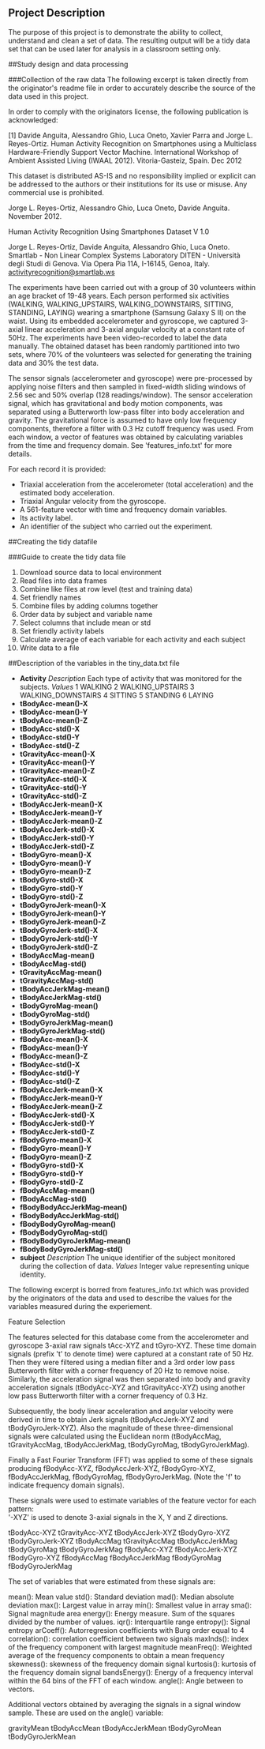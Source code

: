 ## Project Description
The purpose of this project is to demonstrate the ability to collect, understand and clean a set of data.  The resulting output will be a tidy data set that can be used later for analysis in a classroom setting only.

##Study design and data processing

###Collection of the raw data
The following excerpt is taken directly from the originator's readme file in order to accurately describe the source of the data used in this project.

In order to comply with the originators license, the following publication is acknowledged:

[1] Davide Anguita, Alessandro Ghio, Luca Oneto, Xavier Parra and Jorge L. Reyes-Ortiz. Human Activity Recognition on Smartphones using a Multiclass Hardware-Friendly Support Vector Machine. International Workshop of Ambient Assisted Living (IWAAL 2012). Vitoria-Gasteiz, Spain. Dec 2012

This dataset is distributed AS-IS and no responsibility implied or explicit can be addressed to the authors or their institutions for its use or misuse. Any commercial use is prohibited.

Jorge L. Reyes-Ortiz, Alessandro Ghio, Luca Oneto, Davide Anguita. November 2012.


Human Activity Recognition Using Smartphones Dataset
V 1.0

Jorge L. Reyes-Ortiz, Davide Anguita, Alessandro Ghio, Luca Oneto.
Smartlab - Non Linear Complex Systems Laboratory
DITEN - Università degli Studi di Genova.
Via Opera Pia 11A, I-16145, Genoa, Italy.
activityrecognition@smartlab.ws


The experiments have been carried out with a group of 30 volunteers within an age bracket of 19-48 years. Each person performed six activities (WALKING, WALKING_UPSTAIRS, WALKING_DOWNSTAIRS, SITTING, STANDING, LAYING) wearing a smartphone (Samsung Galaxy S II) on the waist. Using its embedded accelerometer and gyroscope, we captured 3-axial linear acceleration and 3-axial angular velocity at a constant rate of 50Hz. The experiments have been video-recorded to label the data manually. The obtained dataset has been randomly partitioned into two sets, where 70% of the volunteers was selected for generating the training data and 30% the test data. 

The sensor signals (accelerometer and gyroscope) were pre-processed by applying noise filters and then sampled in fixed-width sliding windows of 2.56 sec and 50% overlap (128 readings/window). The sensor acceleration signal, which has gravitational and body motion components, was separated using a Butterworth low-pass filter into body acceleration and gravity. The gravitational force is assumed to have only low frequency components, therefore a filter with 0.3 Hz cutoff frequency was used. From each window, a vector of features was obtained by calculating variables from the time and frequency domain. See 'features_info.txt' for more details. 

For each record it is provided:


- Triaxial acceleration from the accelerometer (total acceleration) and the estimated body acceleration.
- Triaxial Angular velocity from the gyroscope. 
- A 561-feature vector with time and frequency domain variables. 
- Its activity label. 
- An identifier of the subject who carried out the experiment.


##Creating the tidy datafile

###Guide to create the tidy data file
1. Download source data to local environment
2. Read files into data frames
3. Combine like files at row level (test and training data)
4. Set friendly names
5. Combine files by adding columns together
6. Order data by subject and variable name
7. Select columns that include mean or std
8. Set friendly activity labels
9. Calculate average of each variable for each activity and each subject
10. Write data to a file

##Description of the variables in the tiny_data.txt file
* **Activity**
	*Description*  Each type of activity that was monitored for the subjects.
	*Values*
		1 WALKING
		2 WALKING_UPSTAIRS
		3 WALKING_DOWNSTAIRS
		4 SITTING
		5 STANDING
		6 LAYING
* **tBodyAcc-mean()-X**           
* **tBodyAcc-mean()-Y**           
* **tBodyAcc-mean()-Z**          
* **tBodyAcc-std()-X**           
* **tBodyAcc-std()-Y**            
* **tBodyAcc-std()-Z**            
* **tGravityAcc-mean()-X**       
* **tGravityAcc-mean()-Y**        
* **tGravityAcc-mean()-Z**        
* **tGravityAcc-std()-X**         
* **tGravityAcc-std()-Y**        
* **tGravityAcc-std()-Z**         
* **tBodyAccJerk-mean()-X**       
* **tBodyAccJerk-mean()-Y**       
* **tBodyAccJerk-mean()-Z**      
* **tBodyAccJerk-std()-X**        
* **tBodyAccJerk-std()-Y**        
* **tBodyAccJerk-std()-Z**        
* **tBodyGyro-mean()-X**         
* **tBodyGyro-mean()-Y**          
* **tBodyGyro-mean()-Z**          
* **tBodyGyro-std()-X**           
* **tBodyGyro-std()-Y**          
* **tBodyGyro-std()-Z**           
* **tBodyGyroJerk-mean()-X**      
* **tBodyGyroJerk-mean()-Y**      
* **tBodyGyroJerk-mean()-Z**     
* **tBodyGyroJerk-std()-X**       
* **tBodyGyroJerk-std()-Y**       
* **tBodyGyroJerk-std()-Z**       
* **tBodyAccMag-mean()**         
* **tBodyAccMag-std()**           
* **tGravityAccMag-mean()**       
* **tGravityAccMag-std()**
* **tBodyAccJerkMag-mean()**     
* **tBodyAccJerkMag-std()**
* **tBodyGyroMag-mean()**
* **tBodyGyroMag-std()**
* **tBodyGyroJerkMag-mean()**    
* **tBodyGyroJerkMag-std()**
* **fBodyAcc-mean()-X**
* **fBodyAcc-mean()-Y**
* **fBodyAcc-mean()-Z**          
* **fBodyAcc-std()-X**
* **fBodyAcc-std()-Y**
* **fBodyAcc-std()-Z**
* **fBodyAccJerk-mean()-X**      
* **fBodyAccJerk-mean()-Y**
* **fBodyAccJerk-mean()-Z**
* **fBodyAccJerk-std()-X**
* **fBodyAccJerk-std()-Y**       
* **fBodyAccJerk-std()-Z**
* **fBodyGyro-mean()-X**
* **fBodyGyro-mean()-Y**
* **fBodyGyro-mean()-Z**         
* **fBodyGyro-std()-X**
* **fBodyGyro-std()-Y**
* **fBodyGyro-std()-Z**
* **fBodyAccMag-mean()**         
* **fBodyAccMag-std()**
* **fBodyBodyAccJerkMag-mean()**
* **fBodyBodyAccJerkMag-std()**
* **fBodyBodyGyroMag-mean()**    
* **fBodyBodyGyroMag-std()**
* **fBodyBodyGyroJerkMag-mean()**
* **fBodyBodyGyroJerkMag-std()**
* **subject**
	*Description*  The unique identifier of the subject monitored during the collection of data.
	*Values* Integer value representing unique identity.

The following excerpt is borred from features_info.txt which was provided by the originators of the data and used to describe the values for the variables measured during the experiement.

Feature Selection 

The features selected for this database come from the accelerometer and gyroscope 3-axial raw signals tAcc-XYZ and tGyro-XYZ. These time domain signals (prefix 't' to denote time) were captured at a constant rate of 50 Hz. Then they were filtered using a median filter and a 3rd order low pass Butterworth filter with a corner frequency of 20 Hz to remove noise. Similarly, the acceleration signal was then separated into body and gravity acceleration signals (tBodyAcc-XYZ and tGravityAcc-XYZ) using another low pass Butterworth filter with a corner frequency of 0.3 Hz. 

Subsequently, the body linear acceleration and angular velocity were derived in time to obtain Jerk signals (tBodyAccJerk-XYZ and tBodyGyroJerk-XYZ). Also the magnitude of these three-dimensional signals were calculated using the Euclidean norm (tBodyAccMag, tGravityAccMag, tBodyAccJerkMag, tBodyGyroMag, tBodyGyroJerkMag). 

Finally a Fast Fourier Transform (FFT) was applied to some of these signals producing fBodyAcc-XYZ, fBodyAccJerk-XYZ, fBodyGyro-XYZ, fBodyAccJerkMag, fBodyGyroMag, fBodyGyroJerkMag. (Note the 'f' to indicate frequency domain signals). 

These signals were used to estimate variables of the feature vector for each pattern:  
'-XYZ' is used to denote 3-axial signals in the X, Y and Z directions.

tBodyAcc-XYZ
tGravityAcc-XYZ
tBodyAccJerk-XYZ
tBodyGyro-XYZ
tBodyGyroJerk-XYZ
tBodyAccMag
tGravityAccMag
tBodyAccJerkMag
tBodyGyroMag
tBodyGyroJerkMag
fBodyAcc-XYZ
fBodyAccJerk-XYZ
fBodyGyro-XYZ
fBodyAccMag
fBodyAccJerkMag
fBodyGyroMag
fBodyGyroJerkMag

The set of variables that were estimated from these signals are: 

mean(): Mean value
std(): Standard deviation
mad(): Median absolute deviation 
max(): Largest value in array
min(): Smallest value in array
sma(): Signal magnitude area
energy(): Energy measure. Sum of the squares divided by the number of values. 
iqr(): Interquartile range 
entropy(): Signal entropy
arCoeff(): Autorregresion coefficients with Burg order equal to 4
correlation(): correlation coefficient between two signals
maxInds(): index of the frequency component with largest magnitude
meanFreq(): Weighted average of the frequency components to obtain a mean frequency
skewness(): skewness of the frequency domain signal 
kurtosis(): kurtosis of the frequency domain signal 
bandsEnergy(): Energy of a frequency interval within the 64 bins of the FFT of each window.
angle(): Angle between to vectors.

Additional vectors obtained by averaging the signals in a signal window sample. These are used on the angle() variable:

gravityMean
tBodyAccMean
tBodyAccJerkMean
tBodyGyroMean
tBodyGyroJerkMean



